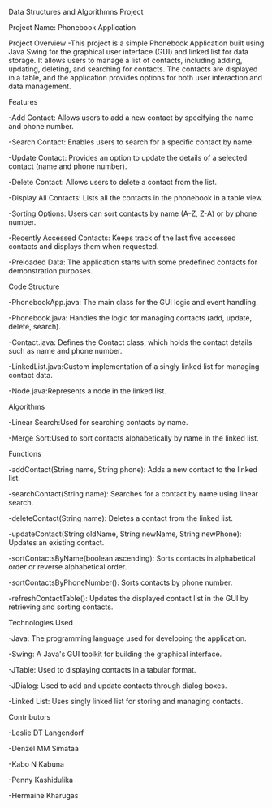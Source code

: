 Data Structures and Algorithmns Project

Project Name: Phonebook Application

Project Overview
-This project is a simple Phonebook Application built using Java Swing for the graphical user interface (GUI) and linked list for data storage. It allows users to manage a list of contacts, including adding, updating, deleting, and searching for contacts. The contacts are displayed in a table, and the application provides options for both user interaction and data management.


Features

-Add Contact: Allows users to add a new contact by specifying the name and phone number.

-Search Contact: Enables users to search for a specific contact by name.

-Update Contact: Provides an option to update the details of a selected contact (name and phone number).

-Delete Contact: Allows users to delete a contact from the list.

-Display All Contacts: Lists all the contacts in the phonebook in a table view.

-Sorting Options: Users can sort contacts by name (A-Z, Z-A) or by phone number.

-Recently Accessed Contacts: Keeps track of the last five accessed contacts and displays them when requested.

-Preloaded Data: The application starts with some predefined contacts for demonstration purposes.


Code Structure

-PhonebookApp.java: The main class for the GUI logic and event handling.

-Phonebook.java: Handles the logic for managing contacts (add, update, delete, search).

-Contact.java: Defines the Contact class, which holds the contact details such as name and phone number.

-LinkedList.java:Custom implementation of a singly linked list for managing contact data.

-Node.java:Represents a node in the linked list.


Algorithms

-Linear Search:Used for searching contacts by name.

-Merge Sort:Used to sort contacts alphabetically by name in the linked list.


Functions

-addContact(String name, String phone): Adds a new contact to the linked list.

-searchContact(String name): Searches for a contact by name using linear search.

-deleteContact(String name): Deletes a contact from the linked list.

-updateContact(String oldName, String newName, String newPhone): Updates an existing contact.

-sortContactsByName(boolean ascending): Sorts contacts in alphabetical order or reverse alphabetical order.

-sortContactsByPhoneNumber(): Sorts contacts by phone number.

-refreshContactTable(): Updates the displayed contact list in the GUI by retrieving and sorting contacts.


Technologies Used

-Java: The programming language used for developing the application.

-Swing: A Java's GUI toolkit for building the graphical interface.

-JTable: Used to displaying contacts in a tabular format.

-JDialog: Used to add and update contacts through dialog boxes.

-Linked List: Uses singly linked list for storing and managing contacts.


Contributors

-Leslie DT Langendorf

-Denzel MM Simataa

-Kabo N Kabuna

-Penny Kashidulika

-Hermaine Kharugas

